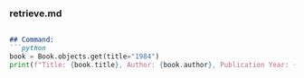 ### retrieve.md

```md

## Command:
```python
book = Book.objects.get(title="1984")
print(f"Title: {book.title}, Author: {book.author}, Publication Year: {book.publication_year}")
